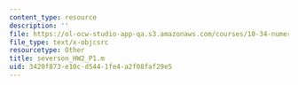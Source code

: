 ```yaml
---
content_type: resource
description: ''
file: https://ol-ocw-studio-app-qa.s3.amazonaws.com/courses/10-34-numerical-methods-applied-to-chemical-engineering-fall-2015/3420f873e10cd5441fe4a2f08faf29e5_severson_HW2_P1.m
file_type: text/x-objcsrc
resourcetype: Other
title: severson_HW2_P1.m
uid: 3420f873-e10c-d544-1fe4-a2f08faf29e5
---
```


